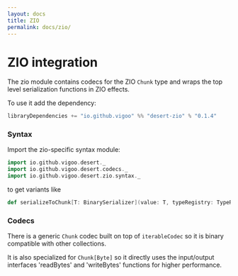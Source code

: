 ```yaml
---
layout: docs
title: ZIO
permalink: docs/zio/
---
```


# ZIO integration

The zio module contains codecs for the ZIO `Chunk` type and wraps the top level serialization functions
in ZIO effects.  

To use it add the dependency:
```scala
libraryDependencies += "io.github.vigoo" %% "desert-zio" % "0.1.4"
```

### Syntax

Import the zio-specific syntax module: 

```scala mdoc
import io.github.vigoo.desert._
import io.github.vigoo.desert.codecs._
import io.github.vigoo.desert.zio.syntax._
```

to get variants like

```scala
def serializeToChunk[T: BinarySerializer](value: T, typeRegistry: TypeRegistry = TypeRegistry.empty): ZIO[Any, DesertFailure, Chunk[Byte]]
``` 

### Codecs
There is a generic `Chunk` codec built on top of `iterableCodec` so it is binary compatible with other collections.

It is also specialized for `Chunk[Byte]` so it directly uses the input/output interfaces 'readBytes' and 'writeBytes' 
functions for higher performance.
